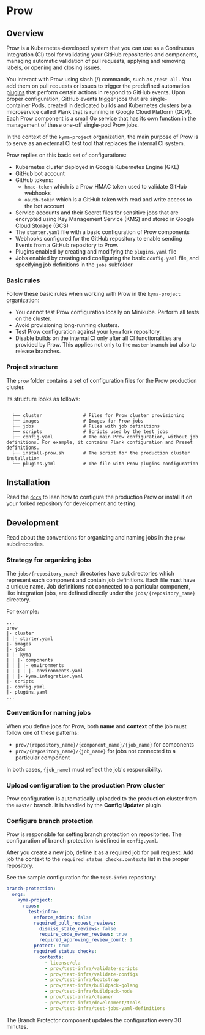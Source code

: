 # Prow

## Overview

Prow is a Kubernetes-developed system that you can use as a Continuous Integration (CI) tool for validating your GitHub repositories and components, managing automatic validation of pull requests, applying and removing labels, or opening and closing issues.

You interact with Prow using slash (/) commands, such as `/test all`. You add them on pull requests or issues to trigger the predefined automation [plugins](https://status.build.kyma-project.io/plugins) that perform certain actions in respond to GitHub events. Upon proper configuration, GitHub events trigger jobs that are single-container Pods, created in dedicated builds and Kubernetes clusters by a microservice called Plank that is running in Google Cloud Platform (GCP). Each Prow component is a small Go service that has its own function in the management of these one-off single-pod Prow jobs.

In the context of the `kyma-project` organization, the main purpose of Prow is to serve as an external CI test tool that replaces the internal CI system.

Prow replies on this basic set of configurations:

- Kubernetes cluster deployed in Google Kubernetes Engine (GKE)
- GitHub bot account
- GitHub tokens:
  - `hmac-token` which is a Prow HMAC token used to validate GitHub webhooks
  - `oauth-token` which is a GitHub token with read and write access to the bot account
- Service accounts and their Secret files for sensitive jobs that are encrypted using Key Management Service (KMS) and stored in Google Cloud Storage (GCS)
- The `starter.yaml` file with a basic configuration of Prow components
- Webhooks configured for the GitHub repository to enable sending Events from a GitHub repository to Prow.
- Plugins enabled by creating and modifying the `plugins.yaml` file
- Jobs enabled by creating and configuring the basic `config.yaml` file, and specifying job definitions in the `jobs` subfolder

### Basic rules

Follow these basic rules when working with Prow in the `kyma-project` organization:

- You cannot test Prow configuration locally on Minikube. Perform all tests on the cluster.
- Avoid provisioning long-running clusters.
- Test Prow configuration against your `kyma` fork repository.
- Disable builds on the internal CI only after all CI functionalities are provided by Prow. This applies not only to the `master` branch but also to release branches.

### Project structure

The `prow` folder contains a set of configuration files for the Prow production cluster.

<!-- Update the folder structure each time you modify it. -->

Its structure looks as follows:

```

  ├── cluster               # Files for Prow cluster provisioning
  ├── images                # Images for Prow jobs
  ├── jobs                  # Files with job definitions
  ├── scripts               # Scripts used by the test jobs
  ├── config.yaml           # The main Prow configuration, without job definitions. For example, it contains Plank configuration and Preset definitions.
  ├── install-prow.sh       # The script for the production cluster installation
  └── plugins.yaml          # The file with Prow plugins configuration
```

## Installation

Read the [`docs`](../docs/prow/README.md) to lean how to configure the production Prow or install it on your forked repository for development and testing.

## Development

Read about the conventions for organizing and naming jobs in the `prow` subdirectories.

### Strategy for organizing jobs

The `jobs/{repository_name}` directories have subdirectories which represent each component and contain job definitions. Each file must have a unique name. Job definitions not connected to a particular component, like integration jobs, are defined directly under the `jobs/{repository_name}` directory.

For example:

```
...
prow
|- cluster
| |- starter.yaml
|- images
|- jobs
| |- kyma
| | |- components
| | | |- environments
| | | | |- environments.yaml
| | |- kyma.integration.yaml
|- scripts
|- config.yaml
|- plugins.yaml
...
```

### Convention for naming jobs

When you define jobs for Prow, both **name** and **context** of the job must follow one of these patterns:

- `prow/{repository_name}/{component_name}/{job_name}` for components
- `prow/{repository_name}/{job_name}` for jobs not connected to a particular component

In both cases, `{job_name}` must reflect the job's responsibility.

### Upload configuration to the production Prow cluster

Prow configuration is automatically uploaded to the production cluster from the `master` branch. It is handled by the **Config Updater** plugin.

### Configure branch protection

Prow is responsible for setting branch protection on repositories. The configuration of branch protection is defined in `config.yaml`.

After you create a new job, define it as a required job for pull request. Add job the context to the `required_status_checks.contexts` list in the proper repository.

See the sample configuration for the `test-infra` repository:

```yaml
branch-protection:
  orgs:
    kyma-project:
      repos:
        test-infra:
          enforce_admins: false
          required_pull_request_reviews:
            dismiss_stale_reviews: false
            require_code_owner_reviews: true
            required_approving_review_count: 1
          protect: true
          required_status_checks:
            contexts:
              - license/cla
              - prow/test-infra/validate-scripts
              - prow/test-infra/validate-configs
              - prow/test-infra/bootstrap
              - prow/test-infra/buildpack-golang
              - prow/test-infra/buildpack-node
              - prow/test-infra/cleaner
              - prow/test-infra/development/tools
              - prow/test-infra/test-jobs-yaml-definitions
```

The Branch Protector component updates the configuration every 30 minutes.
